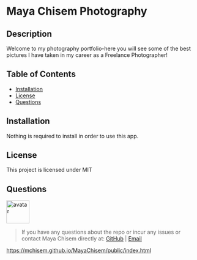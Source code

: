 # Maya Chisem Photography

## Description

Welcome to my photography portfolio-here you will see some of the best pictures I have taken in my career as a Freelance Photographer!

## Table of Contents
* [Installation](#installation) 
* [License](#license)
* [Questions](#questions)

## Installation
Nothing is required to install in order to use this app.

## License 
This project is licensed under MIT

## Questions 
<img width="60" src="https://avatars0.githubusercontent.com/u/58449282?v=4&v=4" alt="avatar">

> If you have any questions about the repo or incur any issues or contact Maya Chisem directly at: [GitHub](https://api.github.com/users/mchisem) | [Email](chisem.maya@gmail.com)

https://mchisem.github.io/MayaChisem/public/index.html